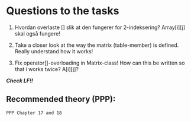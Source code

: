 # Questions to the tasks

1. Hvordan overlaste [] slik at den fungerer for 2-indeksering? Array[i][j] skal også fungere!

3. Take a closer look at the way the matrix (table-member) is defined. Really understand how it works!

4. Fix operator[]-overloading in Matrix-class! How can this be written so that i works twice? A[i][j]?

***Check LF!!*** 

## Recommended theory (PPP):
```
PPP Chapter 17 and 18
